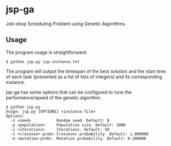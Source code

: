 jsp-ga
======

Job-shop Scheduling Problem using Genetic Algorithms.

Usage
-----

The program usage is straightforward:

```
$ python jsp.py jsp-instance.txt
```

The program will output the timespan of the best solution and the start time
of each task (presented as a list of lists of integers) and its corresponding instance.

jsp-ga has some options that can be configured to tune the performance/speed
of the genetic algorithm.

```
$ python jsp.py
Usage: jsp.py [OPTIONS] <instance-file>
Options:
  -s <seed>           Random seed. Default: 0
  -p <population>     Population size. Default: 1000
  -i <iterations>     Iterations. Default: 50
  -c <crossover-prob> Crossover probability. Default: 1.000000
  -m <mutation-prob>  Mutation probability. Default: 0.100000
```
